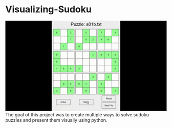 # Visualizing-Sudoku
![](stepss01b.gif)
The goal of this project was to create multiple ways to solve sudoku puzzles and present them visually using python. 
